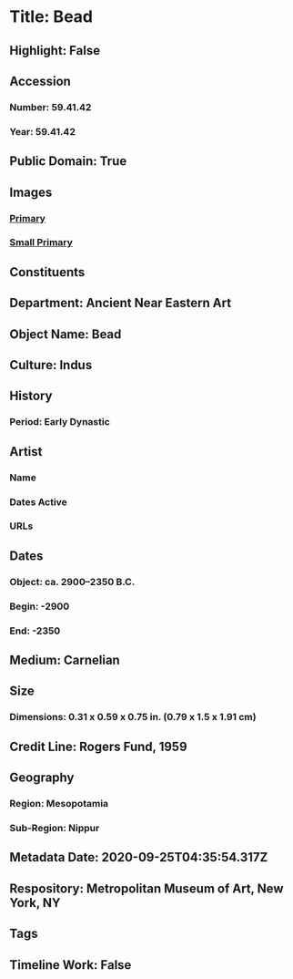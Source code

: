 # Title: Bead
## Highlight: False
## Accession
### Number: 59.41.42
### Year: 59.41.42
## Public Domain: True
## Images
### [Primary](https://images.metmuseum.org/CRDImages/an/original/DP-15116-005.jpg)
### [Small Primary](https://images.metmuseum.org/CRDImages/an/web-large/DP-15116-005.jpg)
## Constituents
## Department: Ancient Near Eastern Art
## Object Name: Bead
## Culture: Indus
## History
### Period: Early Dynastic
## Artist
### Name
### Dates Active
### URLs
## Dates
### Object: ca. 2900–2350 B.C.
### Begin: -2900
### End: -2350
## Medium: Carnelian
## Size
### Dimensions: 0.31 x 0.59 x 0.75 in. (0.79 x 1.5 x 1.91 cm)
## Credit Line: Rogers Fund, 1959
## Geography
### Region: Mesopotamia
### Sub-Region: Nippur
## Metadata Date: 2020-09-25T04:35:54.317Z
## Respository: Metropolitan Museum of Art, New York, NY
## Tags
## Timeline Work: False